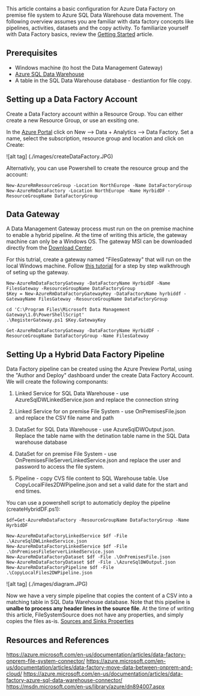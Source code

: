 
This article contains a basic configuration for Azure Data Factory on premise file system to Azure SQL Data Warehouse data movement. 
The following overview assumes you are familiar with data factory concepts like pipelines, activities, datasets and the copy activity. To familiarize yourself with Data Factory basics, review the [Getting Started](https://azure.microsoft.com/en-us/documentation/articles/data-factory-introduction/) article.

## Prerequisites
* Windows machine (to host the Data Management Gateway)
* [Azure SQL Data Warehouse](https://azure.microsoft.com/en-us/documentation/articles/sql-data-warehouse-get-started-provision/)
* A table in the SQL Data Warehouse database - destiantion for file copy.

## Setting up a Data Factory Account

Create a Data Factory account within a Resource Group. You can either create a new Resource Group, or use an exsiting one.

In the [Azure Portal](portal.azure.com) click on New --> Data + Analytics --> Data Factory. Set a name, select the subscription, resource group and location and click on Create:

![alt tag] (./images/createDataFactory.JPG)

Alternativly, you can use Powershell to create the resource group and the account:
```
New-AzureRmResourceGroup -Location NorthEurope -Name DataFactoryGroup
New-AzureRmDataFactory -Location NorthEurope -Name HyrbidDF -ResourceGroupName DataFactoryGroup
```

## Data Gateway
A Data Management Gateway process must run on the on premise machine to enable a hybrid pipeline. At the time of writing this article, the gateway machine can only be a Windows OS.
The gateway MSI can be downloaded directly from the [Download Center](https://www.microsoft.com/en-us/download/details.aspx?id=39717). 

For this tutrial, create a gateway named "FilesGateway" that will run on the local Windows machine. Follow [this tutorial](https://azure.microsoft.com/en-us/documentation/articles/data-factory-move-data-between-onprem-and-cloud/#using-the-data-gateway-step-by-step-walkthrough) for a step by step walkthrough of seting up the gateway.

```
New-AzureRmDataFactoryGateway -DataFactoryName HyrbidDF -Name FilesGateway -ResourceGroupName DataFactoryGroup
$Key = New-AzureRmDataFactoryGatewayKey -DataFactoryName hyrbiddf -GatewayName FilesGateway -ResourceGroupName DataFactoryGroup

cd 'C:\Program Files\Microsoft Data Management Gateway\1.0\PowerShellScript'
.\RegisterGateway.ps1 $Key.GatewayKey

Get-AzureRmDataFactoryGateway -DataFactoryName HyrbidDF -ResourceGroupName DataFactoryGroup -Name FilesGateway

```

## Setting Up a Hybrid Data Factory Pipeline
Data Factory pipeline can be created using the Azure Preview Portal, using the "Author and Deploy" dashboard under the create Data Factory Account. We will create the following componants:

1. Linked Service for SQL Data Warehouse - use AzureSqlDWLinkedService.json and replace the connection string 

2. Linked Service for on premise File System - use OnPremisesFile.json and replace the CSV file name and path

3. DataSet for SQL Data Warehouse - use AzureSqlDWOutput.json. Replace the table name with the detination table name in the SQL Data warehouse database

4. DataSet for on premise File System - use OnPremisesFileServerLinkedService.json and replace the user and password to access the file system.

5. Pipeline - copy CVS file content to SQL Warehouse table. Use CopyLocalFiles2DWPipeline.json and set a valid date for the start and end times.

You can use a powershell script to automaticly deploy the pipeline (createHybridDF.ps1):
```
$df=Get-AzureRmDataFactory -ResourceGroupName DataFactoryGroup -Name HyrbidDF 

New-AzureRmDataFactoryLinkedService $df -File .\AzureSqlDWLinkedService.json
New-AzureRmDataFactoryLinkedService $df -File .\OnPremisesFileServerLinkedService.json
New-AzureRmDataFactoryDataset $df -File .\OnPremisesFile.json
New-AzureRmDataFactoryDataset $df -File .\AzureSqlDWOutput.json
New-AzureRmDataFactoryPipeline $df -File .\CopyLocalFiles2DWPipeline.json
```

![alt tag] (./images/diagram.JPG)

Now we have a very simple pipeline that copies the content of a CSV into a matching table in SQL Data Warehouse database.
Note that this pipeline is **unalbe to process any header lines in the source file**. At the time of writing this article, FileSystemSource does not have any properties, and simply copies the files as-is. [Sources and Sinks Properties](https://msdn.microsoft.com/en-us/library/azure/dn894007.aspx)

## Resources and References

https://azure.microsoft.com/en-us/documentation/articles/data-factory-onprem-file-system-connector/
https://azure.microsoft.com/en-us/documentation/articles/data-factory-move-data-between-onprem-and-cloud/
https://azure.microsoft.com/en-us/documentation/articles/data-factory-azure-sql-data-warehouse-connector/
https://msdn.microsoft.com/en-us/library/azure/dn894007.aspx

